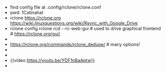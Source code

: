 - find config file at .config/rclone/rclone.conf
- pwd: 1Catinahat
- rclone  https://rclone.org
       https://wiki.linuxquestions.org/wiki/Rsync_with_Google_Drive
- rclone config
  rclone rcd --rc-web-gui    # used to drive graphical frontend  # https://rclone.org/gui/
-
- https://rclone.org/commands/rclone_dedupe/  # many options!
-
-
- {{video https://youtu.be/YDF1nBaAptw}}
-